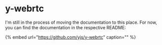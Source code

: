 # y-webrtc

I'm still in the process of moving the documentation to this place. For now, you can find the documentation in the respective README:

{% embed url="https://github.com/yjs/y-webrtc" caption="" %}

